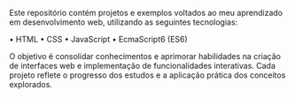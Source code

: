 Este repositório contém projetos e exemplos voltados ao meu aprendizado em desenvolvimento web, utilizando as seguintes tecnologias:

• HTML
• CSS
• JavaScript
• EcmaScript6 (ES6)

O objetivo é consolidar conhecimentos e aprimorar habilidades na criação de interfaces web e implementação de funcionalidades interativas. Cada projeto reflete o progresso dos estudos e a aplicação prática dos conceitos explorados.
